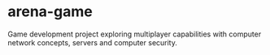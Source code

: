 # arena-game
Game development project exploring multiplayer capabilities with computer network concepts, servers and computer security.
